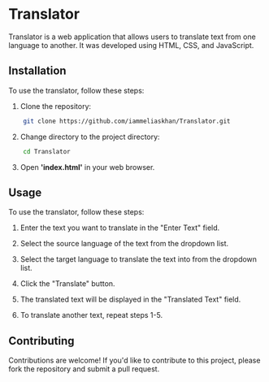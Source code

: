 # Translator

Translator is a web application that allows users to translate text from one language to another. It was developed using HTML, CSS, and JavaScript.

## Installation

To use the translator, follow these steps:

1. Clone the repository:

  ```bash
      git clone https://github.com/iammeliaskhan/Translator.git
  ```

2. Change directory to the project directory:

  ```bash
      cd Translator
  ```

3. Open **'index.html'** in your web browser.

## Usage

To use the translator, follow these steps:

1. Enter the text you want to translate in the "Enter Text" field.

2. Select the source language of the text from the dropdown list.

3. Select the target language to translate the text into from the dropdown list.

4. Click the "Translate" button.

5. The translated text will be displayed in the "Translated Text" field.

6. To translate another text, repeat steps 1-5.

## Contributing

Contributions are welcome! If you'd like to contribute to this project, please fork the repository and submit a pull request.
